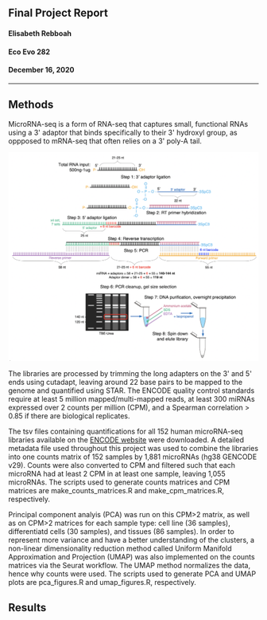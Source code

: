 ##  Final Project Report
#### Elisabeth Rebboah
#### Eco Evo 282
#### December 16, 2020
***
## Methods
MicroRNA-seq is a form of RNA-seq that captures small, functional RNAs using a 3' adaptor that binds specifically to their 3' hydroxyl group, as oppposed to mRNA-seq that often relies on a 3' poly-A tail.

![Figure 1](fig1_experimentOverview.png)

The libraries are processed by trimming the long adapters on the 3' and 5' ends using cutadapt, leaving around 22 base pairs to be mapped to the genome and quantified using STAR. The ENCODE quality control standards require at least 5 million mapped/multi-mapped reads, at least 300 miRNAs expressed over 2 counts per million (CPM), and a Spearman correlation > 0.85 if there are biological replicates.

The tsv files containing quantifications for all 152 human microRNA-seq libraries available on the [ENCODE website](https://www.encodeproject.org/matrix/?type=Experiment&status=released&perturbed=false&assay_title=microRNA-seq&replicates.library.biosample.donor.organism.scientific_name=Homo+sapiens&award.rfa=ENCODE3&award.rfa=ENCODE4&perturbed=true&status=submitted) were downloaded. A detailed metadata file used throughout this project was used to combine the libraries into one counts matrix of 152 samples by 1,881 microRNAs (hg38 GENCODE v29). Counts were also converted to CPM and filtered such that each microRNA had at least 2 CPM in at least one sample, leaving 1,055 microRNAs. The scripts used to generate counts matrices and CPM matrices are make_counts_matrices.R and make_cpm_matrices.R, respectively. 

Principal component analyis (PCA) was run on this CPM>2 matrix, as well as on CPM>2 matrices for each sample type: cell line (36 samples), differentiatd cells (30 samples), and tissues (86 samples). In order to represent more variance and have a better understanding of the clusters, a non-linear dimensionality reduction method called Uniform Manifold Approximation and Projection (UMAP) was also implemented on the counts matrices via the Seurat workflow. The UMAP method normalizes the data, hence why counts were used. The scripts used to generate PCA and UMAP plots are pca_figures.R and umap_figures.R, respectively.      


## Results

